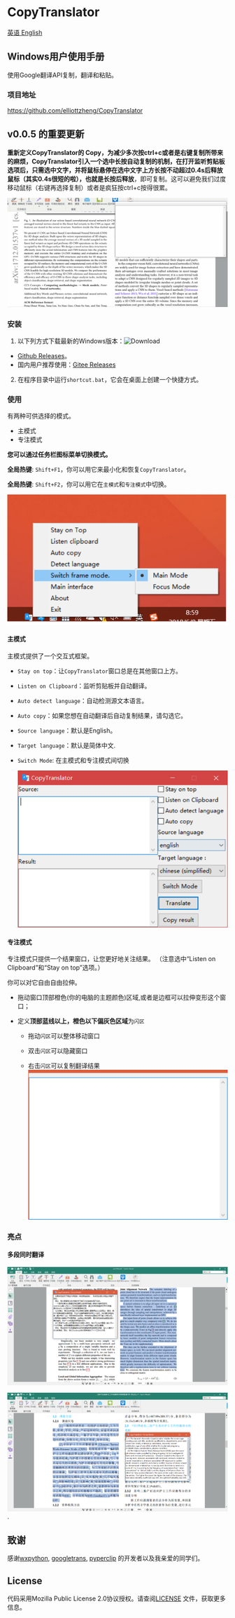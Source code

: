 # CopyTranslator 

[英语 English](./README.md)

## Windows用户使用手册

使用Google翻译API复制，翻译和粘贴。

### 项目地址

https://github.com/elliottzheng/CopyTranslator

## v0.0.5 的重要更新 

**重新定义CopyTranslator的 Copy，**为减少多次按ctrl+c或者是右键复制所带来的麻烦，CopyTranslator引入一个选中长按自动复制的机制，在打开监听剪贴板选项后，只需选中文字，并将鼠标悬停在选中文字上方**长按不动超过0.4s后释放鼠标（其实0.4s很短的啦），**也就是**长按后释放**，即可复制。这可以避免我们过度移动鼠标（右键再选择复制）或者是疯狂按ctrl+c按得很累。

![longpresscopy](screenshot/longpresscopy.gif)

### 安装
1. 以下列方式下载最新的Windows版本：![Download](https://api.bintray.com/packages/elliottzheng/CopyTranslator/CopyTranslator/images/download.svg) 
- [Github Releases](https://github.com/elliottzheng/CopyTranslator/releases)。
- 国内用户推荐使用：[Gitee Releases](https://gitee.com/ylzheng/CopyTranslator/releases)
2. 在程序目录中运行`shortcut.bat`，它会在桌面上创建一个快捷方式。
### 使用
有两种可供选择的模式。

- 主模式
- 专注模式

**您可以通过任务栏图标菜单切换模式。**

**全局热键**: `Shift+F1`，你可以用它来最小化和恢复`CopyTranslator`。

**全局热键**: `Shift+F2`，你可以用它在`主模式`和`专注模式`中切换。



![taskbar0](./screenshot/focus_mode.png)

#### 主模式

主模式提供了一个交互式框架。

- `Stay on top`：让`CopyTranslator`窗口总是在其他窗口上方。

- `Listen on Clipboard`：监听剪贴板并自动翻译。

- `Auto detect language`：自动检测源文本语言。

- `Auto copy`：如果您想在自动翻译后自动复制结果，请勾选它。

- `Source language`：默认是English。

- `Target language`：默认是简体中文.

- `Switch Mode`: 在主模式和专注模式间切换

  ![win10.png](./screenshot/screenshot.png)
#### 专注模式

专注模式只提供一个结果窗口，让您更好地关注结果。 （注意选中“Listen on Clipboard”和“Stay on top”选项。）

你可以对它自由自由拉伸。

- 拖动窗口顶部橙色(你的电脑的主题颜色)区域,或者是边框可以拉伸变形这个窗口；

- 定义**顶部蓝线以上，橙色以下偏灰色区域**为`闪区`

  - 拖动`闪区`可以整体移动窗口

  - 双击`闪区`可以隐藏窗口

  - 右击`闪区`可以复制翻译结果
![1528470182001](./screenshot/newfocus.png)

    

### 亮点
#### 多段同时翻译

![entoch](./screenshot/entoch.png)

![chtoen](./screenshot/chtoen.png).


## 致谢

感谢[wxpython](https://wxpython.org/), [googletrans](https://github.com/ssut/py-googletrans), [pyperclip](https://github.com/asweigart/pyperclip) 的开发者以及我亲爱的同学们。

## License

代码采用Mozilla Public License 2.0协议授权。请查阅[LICENSE](./LICENSE) 文件，获取更多信息。
